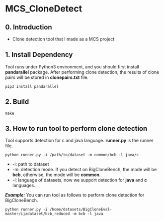 # MCS_CloneDetect

<h2>0. Introduction</h2>

* Clone detection tool that I made as a MCS project

<h2>1. Install Dependency</h2>

Tool runs under Python3 environment, and you should first install **pandarallel** package. After performing clone detection, the results of clone pairs will be stored in **clonepairs.txt** file.

    pip3 install pandarallel

<h2>2. Build</h2>

    make
    
<h2>3. How to run tool to perform clone detection</h2>

Tool supports detection for c and java language. **runner.py** is the runner file.

    python runner.py -i /path/to/dataset -m common/bcb -l java/c

* -i: path to dataset
* -m: detection mode. If you detect on BigCloneBench, the mode will be **bcb**, otherwise, the mode will be **common**.
* -l: language of datasets, now we support detection for **java** and **c** languages.

***_Example:_*** You can run tool as follows to perform clone detection for BigCloneBench.

    python runner.py -i /home/datasets/BigCloneEval-master/ijadataset/bcb_reduced -m bcb -l java
